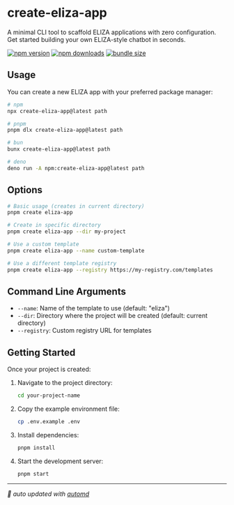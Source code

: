 # create-eliza-app

A minimal CLI tool to scaffold ELIZA applications with zero configuration. Get started building your own ELIZA-style chatbot in seconds.

<!-- automd:badges color="yellow" license name="create-eliza-app" codecov bundlephobia packagephobia -->

[![npm version](https://img.shields.io/npm/v/defu?color=yellow)](https://npmjs.com/package/defu)
[![npm downloads](https://img.shields.io/npm/dm/defu?color=yellow)](https://npm.chart.dev/defu)
[![bundle size](https://img.shields.io/bundlephobia/minzip/defu?color=yellow)](https://bundlephobia.com/package/defu)

<!-- /automd -->

## Usage

You can create a new ELIZA app with your preferred package manager:

<!-- automd:pm-x version="latest" name="create-eliza-app" args="path" <flags>" -->

```sh
# npm
npx create-eliza-app@latest path

# pnpm
pnpm dlx create-eliza-app@latest path

# bun
bunx create-eliza-app@latest path

# deno
deno run -A npm:create-eliza-app@latest path
```

<!-- /automd -->

## Options

```bash
# Basic usage (creates in current directory)
pnpm create eliza-app

# Create in specific directory
pnpm create eliza-app --dir my-project

# Use a custom template
pnpm create eliza-app --name custom-template

# Use a different template registry
pnpm create eliza-app --registry https://my-registry.com/templates
```

## Command Line Arguments

-   `--name`: Name of the template to use (default: "eliza")
-   `--dir`: Directory where the project will be created (default: current directory)
-   `--registry`: Custom registry URL for templates

## Getting Started

Once your project is created:

1. Navigate to the project directory:

    ```bash
    cd your-project-name
    ```

2. Copy the example environment file:

    ```bash
    cp .env.example .env
    ```

3. Install dependencies:

    ```bash
    pnpm install
    ```

4. Start the development server:
    ```bash
    pnpm start
    ```

<!-- automd:with-automd -->

---

_🤖 auto updated with [automd](https://automd.unjs.io)_

<!-- /automd -->
